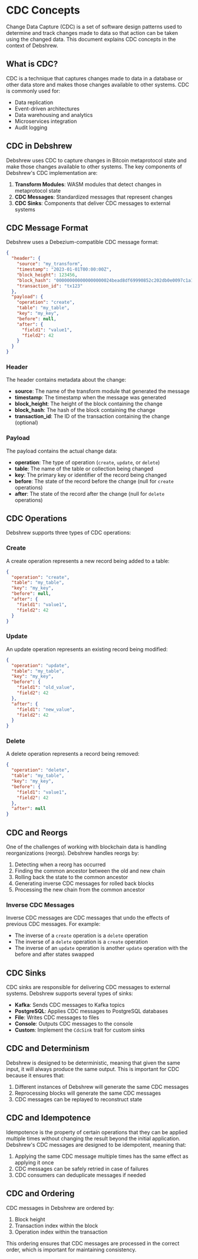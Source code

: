 # CDC Concepts

Change Data Capture (CDC) is a set of software design patterns used to determine and track changes made to data so that action can be taken using the changed data. This document explains CDC concepts in the context of Debshrew.

## What is CDC?

CDC is a technique that captures changes made to data in a database or other data store and makes those changes available to other systems. CDC is commonly used for:

- Data replication
- Event-driven architectures
- Data warehousing and analytics
- Microservices integration
- Audit logging

## CDC in Debshrew

Debshrew uses CDC to capture changes in Bitcoin metaprotocol state and make those changes available to other systems. The key components of Debshrew's CDC implementation are:

1. **Transform Modules**: WASM modules that detect changes in metaprotocol state
2. **CDC Messages**: Standardized messages that represent changes
3. **CDC Sinks**: Components that deliver CDC messages to external systems

## CDC Message Format

Debshrew uses a Debezium-compatible CDC message format:

```json
{
  "header": {
    "source": "my_transform",
    "timestamp": "2023-01-01T00:00:00Z",
    "block_height": 123456,
    "block_hash": "000000000000000000024bead8df69990852c202db0e0097c1a12ea637d7e96d",
    "transaction_id": "tx123"
  },
  "payload": {
    "operation": "create",
    "table": "my_table",
    "key": "my_key",
    "before": null,
    "after": {
      "field1": "value1",
      "field2": 42
    }
  }
}
```

### Header

The header contains metadata about the change:

- **source**: The name of the transform module that generated the message
- **timestamp**: The timestamp when the message was generated
- **block_height**: The height of the block containing the change
- **block_hash**: The hash of the block containing the change
- **transaction_id**: The ID of the transaction containing the change (optional)

### Payload

The payload contains the actual change data:

- **operation**: The type of operation (`create`, `update`, or `delete`)
- **table**: The name of the table or collection being changed
- **key**: The primary key or identifier of the record being changed
- **before**: The state of the record before the change (null for `create` operations)
- **after**: The state of the record after the change (null for `delete` operations)

## CDC Operations

Debshrew supports three types of CDC operations:

### Create

A create operation represents a new record being added to a table:

```json
{
  "operation": "create",
  "table": "my_table",
  "key": "my_key",
  "before": null,
  "after": {
    "field1": "value1",
    "field2": 42
  }
}
```

### Update

An update operation represents an existing record being modified:

```json
{
  "operation": "update",
  "table": "my_table",
  "key": "my_key",
  "before": {
    "field1": "old_value",
    "field2": 42
  },
  "after": {
    "field1": "new_value",
    "field2": 42
  }
}
```

### Delete

A delete operation represents a record being removed:

```json
{
  "operation": "delete",
  "table": "my_table",
  "key": "my_key",
  "before": {
    "field1": "value1",
    "field2": 42
  },
  "after": null
}
```

## CDC and Reorgs

One of the challenges of working with blockchain data is handling reorganizations (reorgs). Debshrew handles reorgs by:

1. Detecting when a reorg has occurred
2. Finding the common ancestor between the old and new chain
3. Rolling back the state to the common ancestor
4. Generating inverse CDC messages for rolled back blocks
5. Processing the new chain from the common ancestor

### Inverse CDC Messages

Inverse CDC messages are CDC messages that undo the effects of previous CDC messages. For example:

- The inverse of a `create` operation is a `delete` operation
- The inverse of a `delete` operation is a `create` operation
- The inverse of an `update` operation is another `update` operation with the before and after states swapped

## CDC Sinks

CDC sinks are responsible for delivering CDC messages to external systems. Debshrew supports several types of sinks:

- **Kafka**: Sends CDC messages to Kafka topics
- **PostgreSQL**: Applies CDC messages to PostgreSQL databases
- **File**: Writes CDC messages to files
- **Console**: Outputs CDC messages to the console
- **Custom**: Implement the `CdcSink` trait for custom sinks

## CDC and Determinism

Debshrew is designed to be deterministic, meaning that given the same input, it will always produce the same output. This is important for CDC because it ensures that:

1. Different instances of Debshrew will generate the same CDC messages
2. Reprocessing blocks will generate the same CDC messages
3. CDC messages can be replayed to reconstruct state

## CDC and Idempotence

Idempotence is the property of certain operations that they can be applied multiple times without changing the result beyond the initial application. Debshrew's CDC messages are designed to be idempotent, meaning that:

1. Applying the same CDC message multiple times has the same effect as applying it once
2. CDC messages can be safely retried in case of failures
3. CDC consumers can deduplicate messages if needed

## CDC and Ordering

CDC messages in Debshrew are ordered by:

1. Block height
2. Transaction index within the block
3. Operation index within the transaction

This ordering ensures that CDC messages are processed in the correct order, which is important for maintaining consistency.